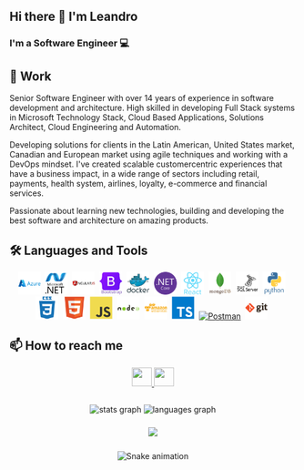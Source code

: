 ## Hi there 👋 I'm Leandro
   
<h3>
I'm a Software Engineer 💻
</h3> 

## 💼 Work  

  Senior Software Engineer with over 14 years of experience in software development and architecture.
High skilled in developing Full Stack systems in Microsoft Technology Stack, Cloud Based Applications,
Solutions Architect, Cloud Engineering and Automation.

Developing solutions for clients in the Latin American, United States market, Canadian and European
market using agile techniques and working with a DevOps mindset. I've created scalable customercentric experiences that have a business impact, in a wide range of sectors including retail, payments, health system, airlines, loyalty, e-commerce and financial services.

Passionate about learning new technologies, building and developing the best software and
architecture on amazing products.

## 🛠 Languages and Tools
 
<div id="header" align="center">
<p dir="auto">
<a target="_blank" rel="noopener noreferrer" href="https://github.com/devicons/devicon/blob/master/icons/azure/azure-original-wordmark.svg"><img src="https://github.com/devicons/devicon/raw/master/icons/azure/azure-original-wordmark.svg" title="Azure" alt="azure" width="40" height="40" style="max-width: 100%;"></a> 
<a target="_blank" rel="noopener noreferrer" href="https://github.com/devicons/devicon/blob/master/icons/dot-net/dot-net-original-wordmark.svg"><img src="https://github.com/devicons/devicon/raw/master/icons/dot-net/dot-net-original-wordmark.svg" title=".Net" alt="dot" width="40" height="40" style="max-width: 100%;"></a> 
<a target="_blank" rel="noopener noreferrer" href="https://github.com/devicons/devicon/blob/master/icons/angularjs/angularjs-original-wordmark.svg"><img src="https://github.com/devicons/devicon/raw/master/icons/angularjs/angularjs-original-wordmark.svg" title="Angular" alt="angularjs" width="40" height="40" style="max-width: 100%;"></a> 
<a target="_blank" rel="noopener noreferrer" href="https://github.com/devicons/devicon/blob/master/icons/bootstrap/bootstrap-original-wordmark.svg"><img src="https://github.com/devicons/devicon/raw/master/icons/bootstrap/bootstrap-original-wordmark.svg" title="Bootstrap" alt="bootstrap" width="40" height="40" style="max-width: 100%;"></a> 
<a target="_blank" rel="noopener noreferrer" href="https://github.com/devicons/devicon/blob/master/icons/docker/docker-original-wordmark.svg"><img src="https://github.com/devicons/devicon/raw/master/icons/docker/docker-original-wordmark.svg" title="Docker" alt="docker" width="40" height="40" style="max-width: 100%;"></a> 
<a target="_blank" rel="noopener noreferrer" href="https://github.com/devicons/devicon/blob/master/icons/dotnetcore/dotnetcore-original.svg"><img src="https://github.com/devicons/devicon/raw/master/icons/dotnetcore/dotnetcore-original.svg" title=".Net Core" alt="dotnetcore" width="40" height="40" style="max-width: 100%;"></a> 
<a target="_blank" rel="noopener noreferrer" href="https://github.com/devicons/devicon/blob/master/icons/react/react-original-wordmark.svg"><img src="https://github.com/devicons/devicon/raw/master/icons/react/react-original-wordmark.svg" title="React" alt="react" width="40" height="40" style="max-width: 100%;"></a> 
<a target="_blank" rel="noopener noreferrer" href="https://github.com/devicons/devicon/blob/master/icons/mongodb/mongodb-original-wordmark.svg"><img src="https://github.com/devicons/devicon/raw/master/icons/mongodb/mongodb-original-wordmark.svg" title="MongoDB" alt="mongodb" width="40" height="40" style="max-width: 100%;"></a> 
<a target="_blank" rel="noopener noreferrer" href="https://github.com/devicons/devicon/blob/master/icons/microsoftsqlserver/microsoftsqlserver-plain-wordmark.svg"><img src="https://github.com/devicons/devicon/raw/master/icons/microsoftsqlserver/microsoftsqlserver-plain-wordmark.svg" title="SQL Server" alt="microsoftsqlserver" width="40" height="40" style="max-width: 100%;"></a> 
<a target="_blank" rel="noopener noreferrer" href="https://github.com/devicons/devicon/blob/master/icons/python/python-original-wordmark.svg"><img src="https://github.com/devicons/devicon/raw/master/icons/python/python-original-wordmark.svg" title="Python" alt="python" width="40" height="40" style="max-width: 100%;"></a> 
<a target="_blank" rel="noopener noreferrer" href="https://github.com/devicons/devicon/blob/master/icons/css3/css3-plain-wordmark.svg"><img src="https://github.com/devicons/devicon/raw/master/icons/css3/css3-plain-wordmark.svg" title="CSS" alt="CSS" width="40" height="40" style="max-width: 100%;"></a> 
<a target="_blank" rel="noopener noreferrer" href="https://github.com/devicons/devicon/blob/master/icons/html5/html5-original.svg"><img src="https://github.com/devicons/devicon/raw/master/icons/html5/html5-original.svg" title="HTML" alt="HTML" width="40" height="40" style="max-width: 100%;"></a> 
<a target="_blank" rel="noopener noreferrer" href="https://github.com/devicons/devicon/blob/master/icons/javascript/javascript-original.svg"><img src="https://github.com/devicons/devicon/raw/master/icons/javascript/javascript-original.svg" title="JavaScript" alt="JavaScript" width="40" height="40" style="max-width: 100%;"></a> 
<a target="_blank" rel="noopener noreferrer" href="https://github.com/devicons/devicon/blob/master/icons/nodejs/nodejs-original-wordmark.svg"><img src="https://github.com/devicons/devicon/raw/master/icons/nodejs/nodejs-original-wordmark.svg" title="NodeJS" alt="NodeJS" width="40" height="40" style="max-width: 100%;"></a> 
<a target="_blank" rel="noopener noreferrer" href="https://github.com/devicons/devicon/blob/master/icons/amazonwebservices/amazonwebservices-plain-wordmark.svg"><img src="https://github.com/devicons/devicon/raw/master/icons/amazonwebservices/amazonwebservices-plain-wordmark.svg" title="AWS" alt="AWS" width="40" height="40" style="max-width: 100%;"></a> 
<a target="_blank" rel="noopener noreferrer" href="https://github.com/devicons/devicon/blob/master/icons/typescript/typescript-original.svg"><img src="https://github.com/devicons/devicon/raw/master/icons/typescript/typescript-original.svg" title="TypeScript" alt="typescript" width="40" height="40" style="max-width: 100%;"></a> 
<a target="_blank" rel="noopener noreferrer" href="https://camo.githubusercontent.com/93b32389bf746009ca2370de7fe06c3b5146f4c99d99df65994f9ced0ba41685/68747470733a2f2f7777772e766563746f726c6f676f2e7a6f6e652f6c6f676f732f676574706f73746d616e2f676574706f73746d616e2d69636f6e2e737667"><img src="https://camo.githubusercontent.com/93b32389bf746009ca2370de7fe06c3b5146f4c99d99df65994f9ced0ba41685/68747470733a2f2f7777772e766563746f726c6f676f2e7a6f6e652f6c6f676f732f676574706f73746d616e2f676574706f73746d616e2d69636f6e2e737667" title="Postman" alt="Postman" width="40" height="40" data-canonical-src="https://www.vectorlogo.zone/logos/getpostman/getpostman-icon.svg" style="max-width: 100%;"></a> 
<a target="_blank" rel="noopener noreferrer" href="https://github.com/devicons/devicon/blob/master/icons/git/git-original-wordmark.svg"><img src="https://github.com/devicons/devicon/raw/master/icons/git/git-original-wordmark.svg" title="GIT" width="40" height="40" style="max-width: 100%;"></a> 
</p>

</div>

## 📫 How to reach me

<!--* [LinkedIn](https://www.linkedin.com/in/leandro-carlini)
* [Email](mailto:leandrocarlini@gmail.com)-->
<div align="center">
   <a href="https://www.linkedin.com/in/leandro-carlini" target="_blank">
      <img src="https://raw.githubusercontent.com/leosourcecode/leosourcecode/04be329aaa08f1b2996c0e321035e8be2953c753/assets/icons/linkedin.svg" width=35" height="33" />
   </a>

   <a href="mailto:leandrocarlini@gmail.com" target="_blank">
      <img src="https://raw.githubusercontent.com/leosourcecode/leosourcecode/fcb0096f00083ef72edef094f4933695ffa611ef/assets/icons/email2.svg" width=35" height="33" />
   </a>
</div>

##

###
<div align="center">
  <img src="https://github-readme-stats.vercel.app/api?hide_title=false&hide_rank=false&show_icons=true&include_all_commits=true&count_private=true&disable_animations=false&theme=dark&hide_border=false&username=leosourcecode" height="150" alt="stats graph"  />
  <img src="https://github-readme-stats.vercel.app/api/top-langs?&hide_title=false&layout=compact&card_width=320&langs_count=5&theme=dark&hide_border=false&username=leosourcecode" height="150" alt="languages graph"  />
</div>

###
<div align="center">
  <img src="https://profile-counter.glitch.me/leosourcecode/count.svg?"  />
</div>

###

<div align="center">
   <img src="https://raw.githubusercontent.com/leosourcecode/leosourcecode/1f6b42ae0a9224fb5a47de65342f910cc8267a9e/assets/snake/snake.svg" alt="Snake animation" />
</div>

<!--
Languages and Tools:
● .Net Core, .Net Framework, ASP .Net MVC, Web Forms, Windows Services, NuGet Packages among others.
● C#, AutoMapper, SignalIR, Hangfire, PowerShell, Python, NPM, JavaScript, TypeScript, JQuery, ES6 and Webpack.
● REST API, GraphQL, gRPC, WCF, SOA, JSon and OAuth.
● MSSQL Server, CosmosDB, DynamoDB, MySQL, MariaDB, MongoDB and Redis
● ADO .Net, Entity Framework Core and Dapper.
● NodeJS, Express, Mongoose, Sequelize, Request, AWS SDK among others.
● Angular, CSS, HTML, Syncfusion, Razor, React Native and Bootstrap.
● Azure DevOps, DevSecOps, CI/CD, ALM, TFS, VSTS, GitLab, Docker, Docker Compose, Chef Infra and Chocolatey.
● GIT and TFVC.
● Azure (Azure Functions, Pipelines, ARM Templates, Resources Groups, Azure Storage, Monitor, Key Vault, Alerts, ServiceBus, LogicApps, API Management, Web Apps, Application Insights, Log Analytics, SQL Database, SQL Elastic Pool, AD, VM among others), Azure SDK and PowerApps.
● AWS (Amplify, AppSync, Cognito, Elastic Beanstalk, CodeCommit, EC2, S3, IAM, Cloud Formation, Lambda, CloudWatch, RDS, SNS, SQS, KMS, VPC and Systems Manager) and AWS SDK.
● IaaS, PaaS, FaaS and SaaS.
● IoC/DI, Microservices, Serverless, Clean Code, Best Practices, OOP, SOLID, Design Patterns and Data Modeling.
● MSTest, XUnit, NUnit, Moq, Rhino Mocks, SpecFlow, Selenium, MochaJS, SinonJS, ChaiJS, DDD, TDD and BDD.
● ReSharper, Postman, Swagger, Service Insight, Polly, FluentValidation, Password Manager, SumoLogic, GrayLog, NLog, Serilog, Stripe, ServiceNow, SoapUI and Fiddler.
● Agile Scrum, Azure Boards, Kanban, Jira, SAFe, Confluence and Slack.

👇🏼 Check out my Github page.
https://github.com/leosourcecode

📫 Contact me: leandrocarlini@gmail.com

Software Engineer | Full Stack Developer | C# Developer | .Net Developer | Azure Developer | AWS Developer | Software Developer | Back-End Developer | Solutions Architect | Software Architect | Specialist Software | Technical Leader | Software Consultant
-->
